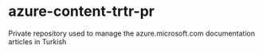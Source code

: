 azure-content-trtr-pr
=====================

Private repository used to manage the azure.microsoft.com documentation articles in Turkish
